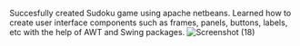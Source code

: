 Succesfully created Sudoku game using apache netbeans. Learned how to create user interface components such as frames, panels, buttons, labels, etc with the help of AWT and Swing packages.
![Screenshot (18)](https://user-images.githubusercontent.com/124889691/221429115-65929ea9-7fd9-4877-930d-8078b89b2071.png)
